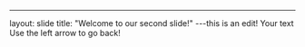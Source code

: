 
---
layout: slide
title: "Welcome to our second slide!"
---this is an edit!
Your text
Use the left arrow to go back!
